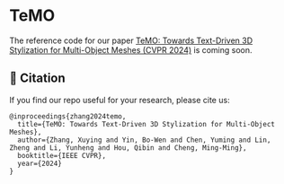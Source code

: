 # TeMO

The reference code for our paper [TeMO: Towards Text-Driven 3D Stylization for Multi-Object Meshes (CVPR 2024)](https://arxiv.org/pdf/2312.04248.pdf) is coming soon.


## 📖 Citation

If you find our repo useful for your research, please cite us:

```
@inproceedings{zhang2024temo,
  title={TeMO: Towards Text-Driven 3D Stylization for Multi-Object Meshes},
  author={Zhang, Xuying and Yin, Bo-Wen and Chen, Yuming and Lin, Zheng and Li, Yunheng and Hou, Qibin and Cheng, Ming-Ming},
  booktitle={IEEE CVPR},
  year={2024}
}
```
